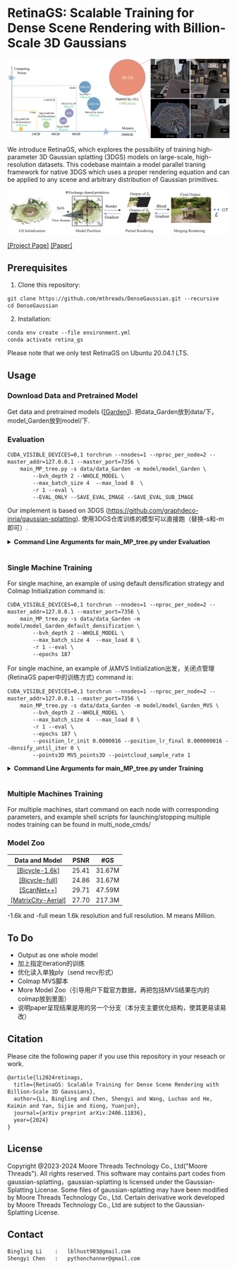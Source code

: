 # RetinaGS: Scalable Training for Dense Scene Rendering with Billion-Scale 3D Gaussians

<img src="./assets/teaser.png">

We introduce RetinaGS, which explores the possibility of training high-parameter 3D Gaussian splatting (3DGS) models on large-scale, high-resolution datasets. This codebase maintain a model parallel traning framework for native 3DGS which uses a proper rendering equation and can be applied to any scene and arbitrary distribution of Gaussian primitives. 

<img src="./assets/pipeline.png">


[[Project Page]](https://ai-reality.github.io/RetinaGS/)
[[Paper]](https://arxiv.org/pdf/2406.11836)

## Prerequisites

1. Clone this repository:
```
git clone https://github.com/mthreads/DenseGaussian.git --recursive
cd DenseGaussian
```


2. Installation:

```shell
conda env create --file environment.yml
conda activate retina_gs
```

Please note that we only test RetinaGS on Ubuntu 20.04.1 LTS.

## Usage

### Download Data and Pretrained Model

Get data and pretrained models ([[Garden]](https://ai-reality.github.io/RetinaGS/)). 把data_Garden放到data/下，model_Garden放到model/下.

### Evaluation

```
CUDA_VISIBLE_DEVICES=0,1 torchrun --nnodes=1 --nproc_per_node=2 --master_addr=127.0.0.1 --master_port=7356 \
    main_MP_tree.py -s data/data_Garden -m model/model_Garden \
        --bvh_depth 2 --WHOLE_MODEL \
        --max_batch_size 4  --max_load 8  \
        -r 1 --eval \
        --EVAL_ONLY --SAVE_EVAL_IMAGE --SAVE_EVAL_SUB_IMAGE
```

Our implement is based on 3DGS (https://github.com/graphdeco-inria/gaussian-splatting). 使用3DGS仓库训练的模型可以直接跑（替换-s和-m即可）. 
<details>
<summary><span style="font-weight: bold;">Command Line Arguments for main_MP_tree.py under Evaluation</span></summary>
Arguments of 3DGS我们大部分保留. 

  #### CUDA_VISIBLE_DEVICES=0,1
  指定编号为CUDA_0和CUDA_1的GPU参与Evaluation.
  #### --nnodes=1 --nproc_per_node=2
  机器数量为1，GPU数量为2.
  #### --master_addr=127.0.0.1 --master_port=7356
  the host and port of torchrun. 注意同一台机器上不同训练任务间的--master_port需要不同.
  #### --source_path / -s
  Path to the source directory containing a COLMAP or Synthetic NeRF data set.
  #### --model_path / -m 
  Path where the trained model is stored. 
  #### --resolution / -r
  Specifies resolution of the loaded images before training. If provided 1, 2, 4 or 8, uses original, 1/2, 1/4 or 1/8 resolution, respectively. For all other values, rescales the width to the given number while maintaining image aspect. If not set and input image width exceeds 1.6K pixels, inputs are automatically rescaled to this target.
  #### --eval
  Add this flag to use a MipNeRF360-style training/test split for evaluation.
  #### --bvh_depth
  Argument for controlling the number of submodels. Here, you would create 2<sup>bvh_depth</sup> submodels. In this example, bvh_depth=2, namely total 4 submodels (2 submodels for each GPU). 
  #### --WHOLE_MODEL
  仅读入单个ply
  #### --max_batch_size --max_load 
  Arguments for controlling memory cost, a render task for a submodel weight 1 load, thus "--max_batch_size 4  --max_load 8" just set every batch as size of 4 in this case. 当显存不够时，请尝试降低这两个值.
  #### --EVAL_ONLY --SAVE_EVAL_IMAGE --SAVE_EVAL_SUB_IMAGE
  仅进行Evaluation，且保存图像和每个submodel输出的子图像。

</details>
<br>



### Single Machine Training 
For single machine, an example of using default densification strategy and Colmap Initialization  command is:
```
CUDA_VISIBLE_DEVICES=0,1 torchrun --nnodes=1 --nproc_per_node=2 --master_addr=127.0.0.1 --master_port=7356 \
    main_MP_tree.py -s data/data_Garden -m model/model_Garden_default_densification \
        --bvh_depth 2 --WHOLE_MODEL \
        --max_batch_size 4  --max_load 8 \
        -r 1 --eval \
        --epochs 187
```


For single machine, an example of 从MVS Initialization出发，关闭点管理 (RetinaGS paper中的训练方式) command is:
```
CUDA_VISIBLE_DEVICES=0,1 torchrun --nnodes=1 --nproc_per_node=2 --master_addr=127.0.0.1 --master_port=7356 \
    main_MP_tree.py -s data/data_Garden -m model/model_Garden_MVS \
        --bvh_depth 2 --WHOLE_MODEL \
        --max_batch_size 4  --max_load 8 \
        -r 1 --eval \
        --epochs 187 \
        --position_lr_init 0.0000016 --position_lr_final 0.000000016 --densify_until_iter 0 \
        --points3D MVS_points3D --pointcloud_sample_rate 1        
```

<details>
<summary><span style="font-weight: bold;">Command Line Arguments for main_MP_tree.py under Training</span></summary>
Arguments of 3DGS我们大部分保留. 

  #### --WHOLE_MODEL
  输出单独ply文件

  #### --epochs
  指定训练epoch数量
  
  #### --position_lr_init --position_lr_final
  Initial and Final 3D position learning rate, ```0.00016``` and ```0.0000016``` by default.

  #### --densify_until_iter
  Iteration where densification stops, ```15000``` by default and ```0``` for abandon.

  #### --points3D
  指定初始化使用的点云文件.

  #### --pointcloud_sample_rate
  指定初始化时下采样率，If provided N, uses 1/N point cloud. 当显存不够时可以考虑自定义该值.

</details>
<br>

### Multiple Machines Training 

For multiple machines, start command on each node with corresponding parameters, and example shell scripts for launching/stopping multiple nodes training can be found in multi_node_cmds/

### Model Zoo

| Data and Model                                                | PSNR | #GS   |
|:-----------------:                                            |:----:|:-----:|
| [[Bicycle-1.6k]](https://ai-reality.github.io/RetinaGS/)      |25.41 |31.67M |
| [[Bicycle-full]](https://ai-reality.github.io/RetinaGS/)      |24.86 |31.67M |
| [[ScanNet++]](https://ai-reality.github.io/RetinaGS/)         |29.71 |47.59M |
| [[MatrixCity-Aerial]](https://ai-reality.github.io/RetinaGS/) |27.70 |217.3M |

-1.6k and -full mean 1.6k resolution and full resolution. M means Million.

## To Do
- Output as one whole model  
- 加上指定iteration的训练
- 优化读入单独ply（send recv形式）
- Colmap MVS脚本
- More Model Zoo（引导用户下载官方数据，再把包括MVS结果在内的colmap放到里面）
- 说明paper呈现结果是用的另一个分支（本分支主要优化结构，使其更易读易改）

## Citation
Please cite the following paper if you use this repository in your reseach or work.
```
@article{li2024retinags,
  title={RetinaGS: Scalable Training for Dense Scene Rendering with Billion-Scale 3D Gaussians},
  author={Li, Bingling and Chen, Shengyi and Wang, Luchao and He, Kaimin and Yan, Sijie and Xiong, Yuanjun},
  journal={arXiv preprint arXiv:2406.11836},
  year={2024}
}
```

## License
Copyright @2023-2024 Moore Threads Technology Co., Ltd("Moore Threads"). All rights reserved. This software may contains part codes from gaussian-splatting，gaussian-splatting is licensed under the Gaussian-Splatting License. Some files of gaussian-splatting may have been modified by Moore Threads Technology Co., Ltd.  Certain derivative work developed by Moore Threads Technology Co., Ltd are subject to the Gaussian-Splatting License.

## Contact
```
Bingling Li    :   lblhust903@gmail.com
Shengyi Chen   :   pythonchanner@gmail.com
```


